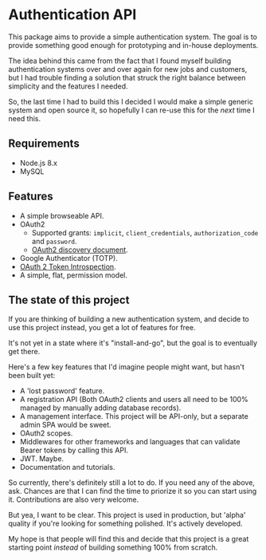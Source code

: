 Authentication API
==================

This package aims to provide a simple authentication system. The goal is to
provide something good enough for prototyping and in-house deployments.

The idea behind this came from the fact that I found myself building
authentication systems over and over again for new jobs and customers, but I
had trouble finding a solution that struck the right balance between
simplicity and the features I needed.

So, the last time I had to build this I decided I would make a simple generic
system and open source it, so hopefully I can re-use this for the _next_
time I need this.

Requirements
------------

* Node.js 8.x
* MySQL

Features
--------

* A simple browseable API.
* OAuth2
  * Supported grants: `implicit`, `client_credentials`, `authorization_code` and `password`.
  * [OAuth2 discovery document][1].
* Google Authenticator (TOTP).
* [OAuth 2 Token Introspection][2].
* A simple, flat, permission model.

The state of this project
-------------------------

If you are thinking of building a new authentication system, and decide to use
this project instead, you get a lot of features for free.

It's not yet in a state where it's "install-and-go", but the goal is to
eventually get there.

Here's a few key features that I'd imagine people might want, but hasn't been
built yet:

* A 'lost password' feature.
* A registration API (Both OAuth2 clients and users all need to be 100%
  managed by manually adding database records).
* A management interface. This project will be API-only, but a separate admin
  SPA would be sweet.
* OAuth2 scopes.
* Middlewares for other frameworks and languages that can validate Bearer
  tokens by calling this API.
* JWT. Maybe.
* Documentation and tutorials.

So currently, there's definitely still a lot to do. If you need any of the
above, ask. Chances are that I can find the time to priorize it so you can
start using it. Contributions are also very welcome.

But yea, I want to be clear. This project is used in production, but 'alpha'
quality if you're looking for something polished. It's actively developed.

My hope is that people will find this and decide that this project is a great
starting point _instead_ of building something 100% from scratch.

[1]: https://tools.ietf.org/html/rfc8414 "OAuth 2.0 Authorization Server Metadata"
[2]: https://tools.ietf.org/html/rfc7662 "OAuth 2 Token Introspection"
